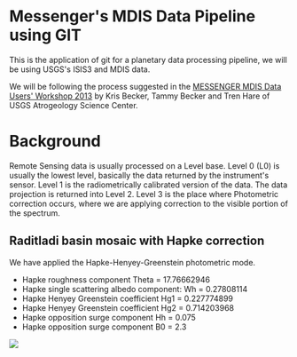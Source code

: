 # Messenger's MDIS Data Pipeline using GIT

This is the application of git for a planetary data processing pipeline, we will be using USGS's ISIS3 and MDIS data.

We will be following the process suggested in the [MESSENGER MDIS Data Users' Workshop 2013](https://pds-imaging.jpl.nasa.gov/documentation/MESSENGER_MDIS_WorkShop_LPSC2103.pdf) by Kris Becker, Tammy Becker and Tren Hare of USGS Atrogeology Science Center.

# Background

Remote Sensing data is usually processed on a Level base.  Level 0 (L0) is usually the lowest level, basically the data returned by the instrument's sensor.  Level 1 is the radiometrically calibrated version of the data. The data projection is returned into Level 2.  Level 3 is the place where Photometric correction occurs, where we are applying correction to the visible portion of the spectrum.  


## Raditladi basin mosaic with Hapke correction

We have applied the Hapke-Henyey-Greenstein photometric mode.  
 * Hapke roughness component Theta = 17.76662946
 * Hapke single scattering albedo component: Wh = 0.27808114
 * Hapke Henyey Greenstein coefficient Hg1 = 0.227774899
 * Hapke Henyey Greenstein coefficient Hg2 = 0.714203968
 * Hapke opposition surge component Hh = 0.075 
 * Hapke opposition surge component B0 = 2.3 


![](processing/RaditladiBasin.png)
